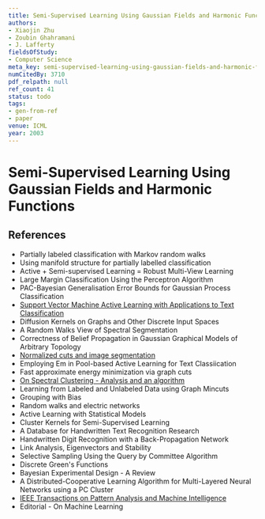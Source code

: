 ```yaml
---
title: Semi-Supervised Learning Using Gaussian Fields and Harmonic Functions
authors:
- Xiaojin Zhu
- Zoubin Ghahramani
- J. Lafferty
fieldsOfStudy:
- Computer Science
meta_key: semi-supervised-learning-using-gaussian-fields-and-harmonic-functions
numCitedBy: 3710
pdf_relpath: null
ref_count: 41
status: todo
tags:
- gen-from-ref
- paper
venue: ICML
year: 2003
---
```


# Semi-Supervised Learning Using Gaussian Fields and Harmonic Functions

## References

- Partially labeled classification with Markov random walks
- Using manifold structure for partially labelled classification
- Active + Semi-supervised Learning = Robust Multi-View Learning
- Large Margin Classification Using the Perceptron Algorithm
- PAC-Bayesian Generalisation Error Bounds for Gaussian Process Classification
- [Support Vector Machine Active Learning with Applications to Text Classification](./support-vector-machine-active-learning-with-applications-to-text-classification.md)
- Diffusion Kernels on Graphs and Other Discrete Input Spaces
- A Random Walks View of Spectral Segmentation
- Correctness of Belief Propagation in Gaussian Graphical Models of Arbitrary Topology
- [Normalized cuts and image segmentation](./normalized-cuts-and-image-segmentation.md)
- Employing Em in Pool-based Active Learning for Text Classiication
- Fast approximate energy minimization via graph cuts
- [On Spectral Clustering - Analysis and an algorithm](./on-spectral-clustering-analysis-and-an-algorithm.md)
- Learning from Labeled and Unlabeled Data using Graph Mincuts
- Grouping with Bias
- Random walks and electric networks
- Active Learning with Statistical Models
- Cluster Kernels for Semi-Supervised Learning
- A Database for Handwritten Text Recognition Research
- Handwritten Digit Recognition with a Back-Propagation Network
- Link Analysis, Eigenvectors and Stability
- Selective Sampling Using the Query by Committee Algorithm
- Discrete Green's Functions
- Bayesian Experimental Design - A Review
- A Distributed-Cooperative Learning Algorithm for Multi-Layered Neural Networks using a PC Cluster
- [IEEE Transactions on Pattern Analysis and Machine Intelligence](./ieee-transactions-on-pattern-analysis-and-machine-intelligence.md)
- Editorial - On Machine Learning
